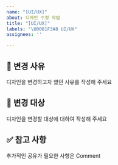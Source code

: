 ```yaml
---
name: "[UI/UX]"
about: 디자인 수정 작업
title: "[UI/UX]"
labels: "\U0001F3A8 UI/UX"
assignees: ''

---
```


## 🧐 변경 사유

디자인을 변경하고자 했던 사유를 작성해 주세요

## 🎯 변경 대상

디자인을 변경할 대상에 대하여 작성해 주세요

## ✅ 참고 사항

추가적인 공유가 필요한 사항은 Comment
